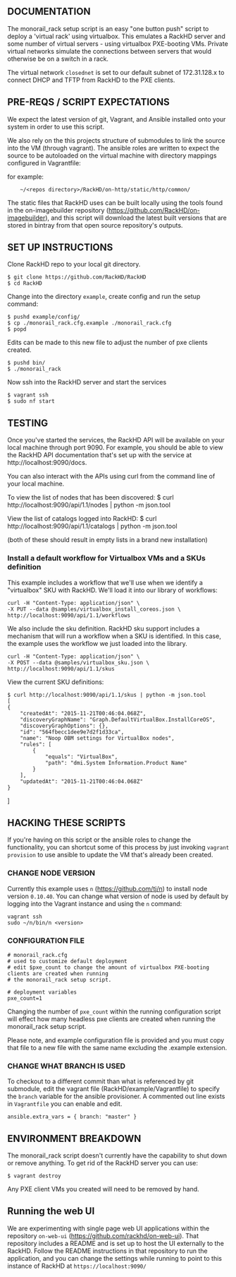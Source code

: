 ## DOCUMENTATION

The monorail_rack setup script is an easy "one button push" script to deploy
a 'virtual rack' using virtualbox. This emulates a RackHD server and some number
of virtual servers - using virtualbox PXE-booting VMs. Private virtual networks
simulate the connections between servers that would otherwise be on a switch
in a rack.

The virtual network `closednet` is set to our default subnet of 172.31.128.x
to connect DHCP and TFTP from RackHD to the PXE clients.

## PRE-REQS / SCRIPT EXPECTATIONS

We expect the latest version of git, Vagrant, and Ansible installed onto your
system in order to use this script.

We also rely on the this projects structure of submodules to link the source
into the VM (through vagrant). The ansible roles are written to expect the
source to be autoloaded on the virtual machine with directory mappings
configured in Vagrantfile:

for example:

        ~/<repos directory>/RackHD/on-http/static/http/common/

The static files that RackHD uses can be built locally using the tools found in
the on-imagebuilder repository (https://github.com/RackHD/on-imagebuilder),
and this script will download the latest built versions that are stored in
bintray from that open source repository's outputs.

## SET UP INSTRUCTIONS

Clone RackHD repo to your local git directory.

    $ git clone https://github.com/RackHD/RackHD
    $ cd RackHD


Change into the directory `example`, create config and run the setup command:

    $ pushd example/config/
    $ cp ./monorail_rack.cfg.example ./monorail_rack.cfg
    $ popd

Edits can be made to this new file to adjust the number of pxe clients created.

    $ pushd bin/
    $ ./monorail_rack

Now ssh into the RackHD server and start the services

    $ vagrant ssh
    $ sudo nf start

## TESTING

Once you've started the services, the RackHD API will be available on your local
machine through port 9090. For example, you should be able to view the RackHD
API documentation that's set up with the service at http://localhost:9090/docs.

You can also interact with the APIs using curl from the command line of your
local machine.

To view the list of nodes that has been discovered:
    $ curl http://localhost:9090/api/1.1/nodes | python -m json.tool

View the list of catalogs logged into RackHD:
    $ curl http://localhost:9090/api/1.1/catalogs | python -m json.tool

(both of these should result in empty lists in a brand new installation)

### Install a default workflow for Virtualbox VMs and a SKUs definition

This example includes a workflow that we'll use when we identify a "virtualbox"
SKU with RackHD. We'll load it into our library of workflows:

    curl -H "Content-Type: application/json" \
    -X PUT --data @samples/virtualbox_install_coreos.json \
    http://localhost:9090/api/1.1/workflows

We also include the sku definition. RackHD sku support includes a mechanism that
will run a workflow when a SKU is identified. In this case, the example uses the
workflow we just loaded into the library.

    curl -H "Content-Type: application/json" \
    -X POST --data @samples/virtualbox_sku.json \
    http://localhost:9090/api/1.1/skus

View the current SKU definitions:

    $ curl http://localhost:9090/api/1.1/skus | python -m json.tool
    [
    {
        "createdAt": "2015-11-21T00:46:04.068Z",
        "discoveryGraphName": "Graph.DefaultVirtualBox.InstallCoreOS",
        "discoveryGraphOptions": {},
        "id": "564fbecc1dee9e7d2f1d33ca",
        "name": "Noop OBM settings for VirtualBox nodes",
        "rules": [
            {
                "equals": "VirtualBox",
                "path": "dmi.System Information.Product Name"
            }
        ],
        "updatedAt": "2015-11-21T00:46:04.068Z"
    }
]

## HACKING THESE SCRIPTS

If you're having on this script or the ansible roles to change the
functionality, you can shortcut some of this process by just invoking
`vagrant provision` to use ansible to update the VM that's already been created.


### CHANGE NODE VERSION

Currently this example uses `n` (https://github.com/tj/n) to install node
version `0.10.40`. You can change what version of node is used by default by
logging into the Vagrant instance and using the `n` command:

    vagrant ssh
    sudo ~/n/bin/n <version>


### CONFIGURATION FILE

```
# monorail_rack.cfg
# used to customize default deployment
# edit $pxe_count to change the amount of virtualbox PXE-booting clients are created when running
# the monorail_rack setup script.

# deployment variables
pxe_count=1
```

Changing the number of `pxe_count` within the running configuration script will
effect how many headless pxe clients are created when running the monorail_rack
setup script.

Please note, and example configuration file is provided and you must copy that
file to a new file with the same name excluding the .example extension.

### CHANGE WHAT BRANCH IS USED

To checkout to a different commit than what is referenced by git submodule,
edit the vagrant file (RackHD/example/Vagrantfile) to specify the `branch`
variable for the ansible provisioner. A commented out line exists in
`Vagrantfile` you can enable and edit.

    ansible.extra_vars = { branch: "master" }

## ENVIRONMENT BREAKDOWN

The monorail_rack script doesn't currently have the capability to shut down or
remove anything. To get rid of the RackHD server you can use:

    $ vagrant destroy

Any PXE client VMs you created will need to be removed by hand.

## Running the web UI

We are experimenting with single page web UI applications within the repository
`on-web-ui` (https://github.com/rackhd/on-web-ui). That repository includes a
README and is set up to host the UI externally to the RackHD. Follow the
README instructions in that repository to run the application, and you can
change the settings while running to point to this instance of RackHD at
`https://localhost:9090/`
